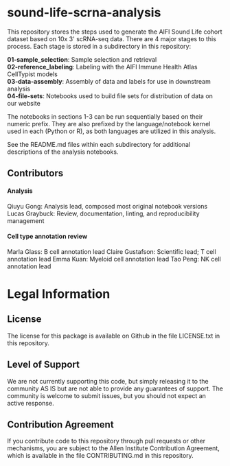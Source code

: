 # sound-life-scrna-analysis

This repository stores the steps used to generate the AIFI Sound Life cohort dataset based on 10x 3' scRNA-seq data. There are 4 major stages to this process. Each stage is stored in a subdirectory in this repository:

**01-sample_selection**: Sample selection and retrieval  
**02-reference_labeling**: Labeling with the AIFI Immune Health Atlas CellTypist models  
**03-data-assembly**: Assembly of data and labels for use in downstream analysis  
**04-file-sets**: Notebooks used to build file sets for distribution of data on our website  

The notebooks in sections 1-3 can be run sequentially based on their numeric prefix. They are also prefixed by the language/notebook kernel used in each (Python or R), as both languages are utilized in this analysis.

See the README.md files within each subdirectory for additional descriptions of the analysis notebooks.

## Contributors

#### Analysis

Qiuyu Gong: Analysis lead, composed most original notebook versions
Lucas Graybuck: Review, documentation, linting, and reproducibility management

#### Cell type annotation review

Marla Glass: B cell annotation lead
Claire Gustafson: Scientific lead; T cell annotation lead
Emma Kuan: Myeloid cell annotation lead
Tao Peng: NK cell annotation lead

<a id="legal_info"></a>

# Legal Information

<a id="license"></a>

## License

The license for this package is available on Github in the file LICENSE.txt in this repository.

<a id="support"></a>

## Level of Support

We are not currently supporting this code, but simply releasing it to the community AS IS but are not able to provide any guarantees of support. The community is welcome to submit issues, but you should not expect an active response.

<a id="contrib"></a>

## Contribution Agreement

If you contribute code to this repository through pull requests or other mechanisms, you are subject to the Allen Institute Contribution Agreement, which is available in the file CONTRIBUTING.md in this repository.
